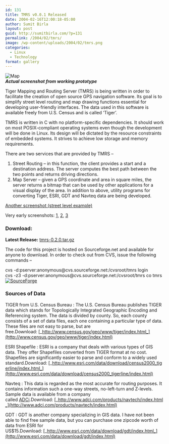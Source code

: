 ```yaml
---
id: 131
title: TMRS v0.0.1 Released
date: 2004-02-16T12:00:18-05:00
author: Sumit Birla
layout: post
guid: http://sumitbirla.com/?p=131
permalink: /2004/02/tmrs/
image: /wp-content/uploads/2004/02/tmrs.png
categories:
  - Linux
  - Technology
format: gallery
---
```

<div>
  <img class="aligncenter" src="http://sumit-old.tampahost.net/software/images/test.png" alt="Map" /><br /> <strong><em>Actual screenshot from working prototype</em></strong>
</div>

Tiger Mapping and Routing Server (TMRS) is being written in order to facilitate the creation of open source GPS navigation software. Its goal is to simplify street level routing and map drawing functions essential for developing user-friendly interfaces. The data used in this software is available freely from U.S. Census and is called &#8216;Tiger&#8217;.

TMRS is written in C with no platform-specific dependencies. It should work on most POSIX-compliant operating systems even though the development will be done in Linux. Its design will be dictated by the resource constraints of embedded systems. It strives to achieve low storage and memory requirements.

<!--more-->

There are two services that are provided by TMRS &#8211;

  1. Street Routing &#8211; in this function, the client provides a start and a destination address. The server computes the best path between the two points and returns driving directions.
  2. Map Server &#8211; given a GPS coordinate and area in square miles, the server returns a bitmap that can be used by other applications for a visual display of the area. In addition to above, utility programs for converting Tiger, ESRI, GDT and Navteq data are being developed.

[Another screenshot (street level example)](http://sumit-old.tampahost.net/software/images/soe.png)

Very early screenshots: [1](http://sumit-old.tampahost.net/software/images/map1.png), [2](http://sumit-old.tampahost.net/software/images/map2.png), [3](http://sumit-old.tampahost.net/software/images/map3.png)

### Download:

<div>
  <strong>Latest Release:</strong> <a href="http://sumit-old.tampahost.net/software/bin/tmrs-0.2.0.tar.gz">tmrs-0.2.0.tar.gz</a>
</div>

The code for this project is hosted on Sourceforge.net and available for anyone to download. In order to check out from CVS, issue the following commands &#8211;

<div>
  cvs -d:pserver:anonymous@cvs.sourceforge.net:/cvsroot/tmrs login<br /> cvs -z3 -d:pserver:anonymous@cvs.sourceforge.net:/cvsroot/tmrs co tmrs
</div>

<div>
  <a href="http://www.sourceforge.net/projects/tmrs/"><img src="http://sumit-old.tampahost.net/software/images/sflogo.png" alt="SourceForge" /></a>
</div>

### 

### Sources of Data

TIGER from U.S. Census Bureau
:   The U.S. Census Bureau publishes TIGER data which stands for Topologically Integrated Geographic Encoding and Referencing system. The data is divided by county. So, each county consists of a set of data files, each one containing a particular type of data. These files are not easy to parse, but are free.Download: [_http://www.census.gov/geo/www/tiger/index.html_](http://www.census.gov/geo/www/tiger/index.html)


ESRI Shapefile
:   ESRI is a company that deals with various types of GIS data. They offer Shapefiles converted from TIGER format at no cost. Shapefiles are significantly easier to parse and conform to a widely used standard.Download: [_http://www.esri.com/data/download/census2000_tigerline/index.html_](http://www.esri.com/data/download/census2000_tigerline/index.html)


Navteq
:   This data is regarded as the most accurate for routing purposes. It contains information such a one-way streets, no-left-turn and Z-levels. Sample data is available from a company called [ADCi](http://www.adci.com/).Download: [_http://www.adci.com/products/navtech/index.html_](http://www.adci.com/products/navtech/index.html)


GDT
:   GDT is another company specializing in GIS data. I have not been able to find free sample data, but you can purchase one zipcode worth of data from ESRI for US$15.Download: [_http://www.esri.com/data/download/gdt/index.html_](http://www.esri.com/data/download/gdt/index.html)